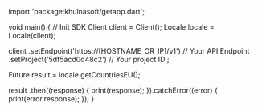 import 'package:khulnasoft/getapp.dart';

void main() { // Init SDK
  Client client = Client();
  Locale locale = Locale(client);

  client
    .setEndpoint('https://[HOSTNAME_OR_IP]/v1') // Your API Endpoint
    .setProject('5df5acd0d48c2') // Your project ID
  ;

  Future result = locale.getCountriesEU();

  result
    .then((response) {
      print(response);
    }).catchError((error) {
      print(error.response);
  });
}